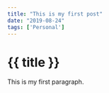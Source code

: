 ```yaml
---
title: "This is my first post"
date: "2019-08-24"
tags: ['Personal']
---
```


# {{ title }}

This is my first paragraph.
